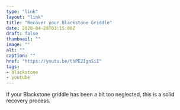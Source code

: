 ```yaml
---
type: "link"
layout: "link"
title: "Recover your Blackstone Griddle"
date: 2020-04-20T03:15:08Z
draft: false
thumbnail: ""
image: ""
alt: ""
caption: ""
href: "https://youtu.be/thPE2IgnSiI"
tags:
- blackstone
- youtube
---
```


If your Blackstone griddle has been a bit too neglected, this is a solid recovery process.
